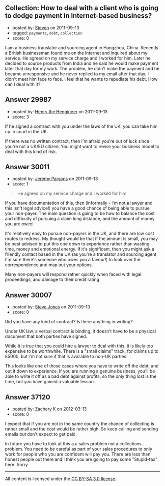 ## Collection: How to deal with a client who is going to dodge payment in Internet-based business?

- posted by: [Steven](https://stackexchange.com/users/-1/2233-steven) on 2011-09-13
- tagged: `payments`, `debt`, `collection`
- score: 0

I am a business translator and sourcing agent in Hangzhou, China. Recently a British businessman found me on the Internet and inquired about my service. He agreed on my service charge and I worked for him. Later he decided to source products from India and he said he would make payment later that day for my work. The problem, he didn't make the payment and he became unresponsive and he never replied to my email after that day. I didn't meet him face to face.  I feel that he wants to repudiate his debt. How can I deal with it?


## Answer 29987

- posted by: [Henry the Hengineer](https://stackexchange.com/users/-1/1692-henry-the-hengineer) on 2011-09-13
- score: 3

If he signed a contract with you under the laws of the UK, you can take him up in court in the UK.

If there was no written contract, then I'm afraid you're out of luck since you're not a UK/EU citizen. You might want to revise your business model to deal with this kind of risk.


## Answer 30011

- posted by: [Jeremy Parsons](https://stackexchange.com/users/-1/4291-jeremy-parsons) on 2011-09-13
- score: 1

> He agreed on my service charge and I worked for him

If you have documentation of this, then (informally - I'm not a lawyer and this isn't legal advice!) you have a good chance of being able to pursue your non-payer. The main question is going to be how to balance the cost and difficulty of pursuing a claim long distance, and the amount of money you are owed. 

It's relatively easy to pursue non-payers in the UK, and there are low cost routes to redress. My thought would be that if the amount is small, you may be best advised to put this one down to experience rather than wasting time, money and emotional energy. If it's significant, then you might ask a friendly contact based in the UK (as you're a translator and sourcing agent, I'm sure there's someone who owes you a favour!) to look over the correspondence and map out your options.

Many non-payers will respond rather quickly when faced with legal proceedings, and damage to their credit rating.


## Answer 30007

- posted by: [Steve Jones](https://stackexchange.com/users/-1/12985-steve-jones) on 2011-09-13
- score: 0

Did you have any kind of contract? Is there anything in writing?

Under UK law, a verbal contract is binding, it doesn't have to be a physical document that both parties have signed.

While it is true that you could hire a lawyer to deal with this, it is likely too expensive to be worthwhile. There is a "small claims" track, for claims up to £5000, but I'm not sure if that is available to non-UK parties.

This looks like one of those cases where you have to write off the debt, and out it down to experience. If you are running a genuine business, you'll be able to write it off as a bad debt against profits, so the only thing lost is the time, but you have gained a valuable lesson.


## Answer 37120

- posted by: [Zachary K](https://stackexchange.com/users/-1/6616-zachary-k) on 2012-03-13
- score: 0

I expect that if you are not in the same country the chance of collecting is rather small and the cost would be rather high. So keep calling and sending emails but don't expect to get paid.

In future you have to look at this a a sales problem not a collections problem. You need to be careful as part of your sales procedures to only work for people who you are confident will pay you. There are less than honest people out there and I think you are going to pay some "Stupid-tax" here. Sorry 



---

All content is licensed under the [CC BY-SA 3.0 license](https://creativecommons.org/licenses/by-sa/3.0/).
